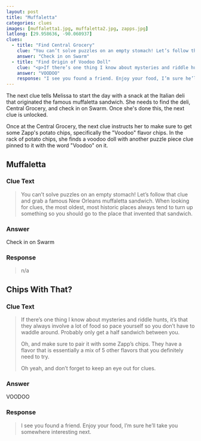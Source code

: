 ```yaml
---
layout: post
title: "Muffaletta"
categories: clues
images: [muffaletta1.jpg, muffaletta2.jpg, zapps.jpg]
latlong: [29.958636, -90.060937]
clues:
  - title: "Find Central Grocery"
    clue: "You can’t solve puzzles on an empty stomach! Let’s follow that clue and grab a famous New Orleans muffaletta sandwich. When looking for clues, the most oldest, most historic places always tend to turn up something so you should go to the place that invented that sandwich."
    answer: "Check in on Swarm"
  - title: "Find Origin of Voodoo Doll"
    clue: "<p>If there’s one thing I know about mysteries and riddle hunts, it’s that they always involve a lot of food so pace yourself so you don’t have to waddle around. Probably only get a half sandwich between you.</p><p>Oh, and make sure to pair it with some Zapp’s chips. They have a flavor that is essentially a mix of 5 other flavors that you definitely need to try.</p><p>Oh yeah, and don’t forget to keep an eye out for clues.</p>"
    answer: "VOODOO"
    response: "I see you found a friend. Enjoy your food, I’m sure he’ll take you somewhere interesting next."
---
```


The next clue tells Melissa to start the day with a snack at the Italian deli that originated the famous muffaletta sandwich. She needs to find the deli, Central Grocery, and check in on Swarm. Once she's done this, the next clue is unlocked.

Once at the Central Grocery, the next clue instructs her to make sure to get some Zapp's potato chips, specifically the "Voodoo" flavor chips. In the rack of potato chips, she finds a voodoo doll with another puzzle piece clue pinned to it with the word "Voodoo" on it.

<!--excerpt-->

## Muffaletta

### Clue Text
>You can’t solve puzzles on an empty stomach! Let’s follow that clue and grab a famous New Orleans muffaletta sandwich. When looking for clues, the most oldest, most historic places always tend to turn up something so you should go to the place that invented that sandwich.

### Answer
Check in on Swarm

### Response
>n/a

## Chips With That?

### Clue Text
><p>If there’s one thing I know about mysteries and riddle hunts, it’s that they always involve a lot of food so pace yourself so you don’t have to waddle around. Probably only get a half sandwich between you.</p><p>Oh, and make sure to pair it with some Zapp’s chips. They have a flavor that is essentially a mix of 5 other flavors that you definitely need to try.</p><p>Oh yeah, and don’t forget to keep an eye out for clues.</p>

### Answer
VOODOO

### Response
>I see you found a friend. Enjoy your food, I’m sure he’ll take you somewhere interesting next.

